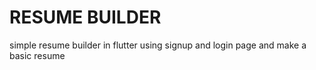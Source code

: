 # RESUME BUILDER
simple resume builder in flutter using signup and login page and make a basic resume  
